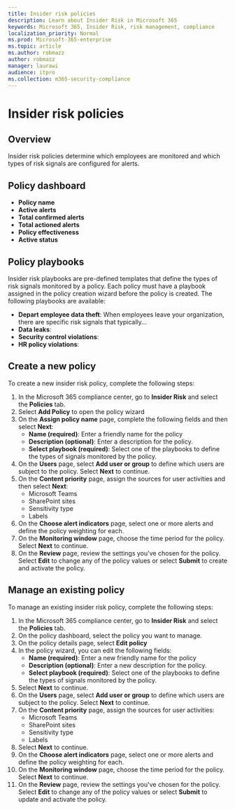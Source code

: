 ```yaml
---
title: Insider risk policies
description: Learn about Insider Risk in Microsoft 365
keywords: Microsoft 365, Insider Risk, risk management, compliance
localization_priority: Normal
ms.prod: Microsoft-365-enterprise
ms.topic: article
ms.author: robmazz
author: robmazz
manager: laurawi
audience: itpro
ms.collection: m365-security-compliance
---
```


# Insider risk policies

## Overview

Insider risk policies determine which employees are monitored and which types of risk signals are configured for alerts. 

## Policy dashboard

- **Policy name**
- **Active alerts**
- **Total confirmed alerts**
- **Total actioned alerts**
- **Policy effectiveness**
- **Active status**

## Policy playbooks

Insider risk playbooks are pre-defined templates that define the types of risk signals monitored by a policy. Each policy must have a playbook assigned in the policy creation wizard before the policy is created. The following playbooks are available:

- **Depart employee data theft**: When employees leave your organization, there are specific risk signals that typically...
- **Data leaks**: 
- **Security control violations**: 
- **HR policy violations**: 

## Create a new policy

To create a new insider risk policy, complete the following steps:

1. In the Microsoft 365 compliance center, go to **Insider Risk** and select the **Policies** tab.
2. Select **Add Policy** to open the policy wizard
3. On the **Assign policy name** page, complete the following fields and then select **Next**:
    - **Name (required)**: Enter a friendly name for the policy
    - **Description (optional)**: Enter a description for the policy.
    - **Select playbook (required)**: Select one of the playbooks to define the types of signals monitored by the policy.
4. On the **Users** page, select **Add user or group** to define which users are subject to the policy. Select **Next** to continue.
5. On the **Content priority** page, assign the sources for user activities and then select **Next**:
    - Microsoft Teams
    - SharePoint sites
    - Sensitivity type
    - Labels
6. On the **Choose alert indicators** page, select one or more alerts and define the policy weighting for each.
7. On the **Monitoring window** page, choose the time period for the policy. Select **Next** to continue.
8. On the **Review** page, review the settings you've chosen for the policy. Select **Edit** to change any of the policy values or select **Submit** to create and activate the policy.

## Manage an existing policy

To manage an existing insider risk policy, complete the following steps:

1. In the Microsoft 365 compliance center, go to **Insider Risk** and select the **Policies** tab.
2. On the policy dashboard, select the policy you want to manage.
3. On the policy details page, select **Edit policy**
4. In the policy wizard, you can edit the following fields:
    - **Name (required)**: Enter a new friendly name for the policy
    - **Description (optional)**: Enter a new description for the policy.
    - **Select playbook (required)**: Select one of the playbooks to define the types of signals monitored by the policy.
5. Select **Next** to continue.
6. On the **Users** page, select **Add user or group** to define which users are subject to the policy. Select **Next** to continue.
7. On the **Content priority** page, assign the sources for user activities:
    - Microsoft Teams
    - SharePoint sites
    - Sensitivity type
    - Labels
8. Select **Next** to continue.
9. On the **Choose alert indicators** page, select one or more alerts and define the policy weighting for each.
10. On the **Monitoring window** page, choose the time period for the policy. Select **Next** to continue.
11. On the **Review** page, review the settings you've chosen for the policy. Select **Edit** to change any of the policy values or select **Submit** to update and activate the policy.
